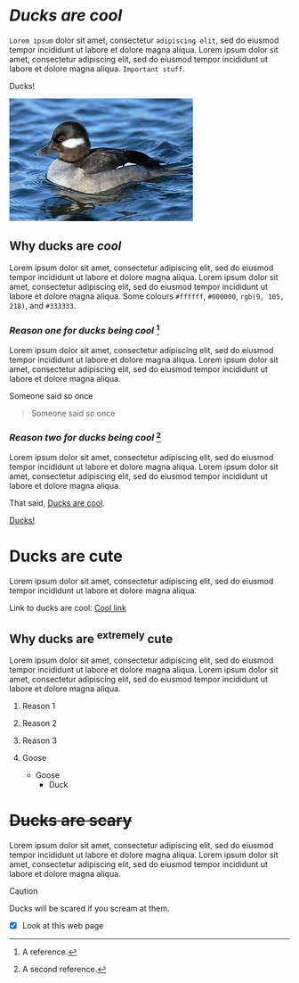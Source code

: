 # ***Ducks are cool*** 

`Lorem ipsum` dolor sit amet, consectetur `adipiscing elit`, sed do eiusmod tempor incididunt ut labore et dolore magna aliqua. Lorem ipsum dolor sit amet, consectetur adipiscing elit, sed do eiusmod tempor incididunt ut labore et dolore magna aliqua. `Important stuff`.

<a name="anchor-point"></a>

Ducks! 

![Duck](/Bucephala-albeola-010.jpg)

## **Why ducks are _cool_**

Lorem ipsum dolor sit amet, consectetur adipiscing elit, sed do eiusmod tempor incididunt ut labore et dolore magna aliqua. Lorem ipsum dolor sit amet, consectetur adipiscing elit, sed do eiusmod tempor incididunt ut labore et dolore magna aliqua. Some colours `#ffffff`, `#000000`, `rgb(9, 105, 218)`, and `#333333`.

### *Reason one for ducks being cool* [^1]

Lorem ipsum dolor sit amet, consectetur adipiscing elit, sed do eiusmod tempor incididunt ut labore et dolore magna aliqua. Lorem ipsum dolor sit amet, consectetur adipiscing elit, sed do eiusmod tempor incididunt ut labore et dolore magna aliqua. 

Someone said so once 

> Someone said so once

### *Reason two for ducks being cool* [^2]

Lorem ipsum dolor sit amet, consectetur adipiscing elit, sed do eiusmod tempor incididunt ut labore et dolore magna aliqua. Lorem ipsum dolor sit amet, consectetur adipiscing elit, sed do eiusmod tempor incididunt ut labore et dolore magna aliqua.

That said, [Ducks are cool](https://en.wikipedia.org/wiki/Duck).

[Ducks!](#anchor-point)

# Ducks are cute

Lorem ipsum dolor sit amet, consectetur adipiscing elit, sed do eiusmod tempor incididunt ut labore et dolore magna aliqua. 

Link to ducks are cool: [Cool link](#ducks-are-cool)

<!-- Hidden comment -->

## Why ducks are <sup>extremely</sup> cute

Lorem ipsum dolor sit amet, consectetur adipiscing elit, sed do eiusmod tempor incididunt ut labore et dolore magna aliqua. Lorem ipsum dolor sit amet, consectetur adipiscing elit, sed do eiusmod tempor incididunt ut labore et dolore magna aliqua.

1. Reason 1
2. Reason 2
3. Reason 3

400. Goose
     - Goose
       - Duck

# ~~Ducks are scary~~

Lorem ipsum dolor sit amet, consectetur adipiscing elit, sed do eiusmod tempor incididunt ut labore et dolore magna aliqua. Lorem ipsum dolor sit amet, consectetur adipiscing elit, sed do eiusmod tempor incididunt ut labore et dolore magna aliqua.

> [!CAUTION]
> Ducks will be scared if you scream at them.

- [x] Look at this web page

[^1]: A reference.
[^2]: A second reference.